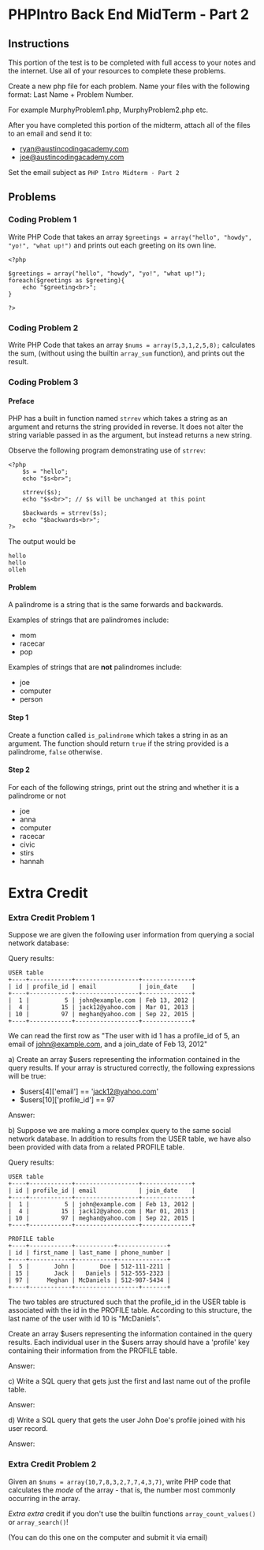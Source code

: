 PHPIntro Back End MidTerm - Part 2
==================================

Instructions
------------

This portion of the test is to be completed with full access to your notes and the internet. Use all of your resources to complete these problems.

Create a new php file for each problem. Name your files with the following format: Last Name + Problem Number.

For example MurphyProblem1.php, MurphyProblem2.php etc.

After you have completed this portion of the midterm, attach all of the files to an email and send it to:

* ryan@austincodingacademy.com
* joe@austincodingacademy.com

Set the email subject as `PHP Intro Midterm - Part 2`

Problems
--------

### Coding Problem 1

Write PHP Code that takes an array `$greetings = array("hello", "howdy", "yo!", "what up!")`
and prints out each greeting on its own line.

```
<?php

$greetings = array("hello", "howdy", "yo!", "what up!");
foreach($greetings as $greeting){
    echo "$greeting<br>";
}

?>
```


### Coding Problem 2

Write PHP Code that takes an array `$nums = array(5,3,1,2,5,8);` calculates the sum,
(without using the builtin `array_sum` function), and prints out the result.

### Coding Problem 3

#### Preface

PHP has a built in function named `strrev` which takes a string as an argument and
returns the string provided in reverse. It does not alter the string variable passed
in as the argument, but instead returns a new string.

Observe the following program demonstrating use of `strrev`:

```
<?php
    $s = "hello";
    echo "$s<br>";

    strrev($s);
    echo "$s<br>"; // $s will be unchanged at this point

    $backwards = strrev($s);
    echo "$backwards<br>";
?>
```

The output would be

```
hello
hello
olleh
```

#### Problem

A palindrome is a string that is the same forwards and backwards.

Examples of strings that are palindromes include:

* mom
* racecar
* pop

Examples of strings that are **not** palindromes include:

* joe
* computer
* person

#### Step 1

Create a function called `is_palindrome` which takes a string in as an argument. The function should
return `true` if the string provided is a palindrome, `false` otherwise.

#### Step 2

For each of the following strings, print out the string and whether it is a palindrome or not

* joe
* anna
* computer
* racecar
* civic
* stirs
* hannah





Extra Credit
============

### Extra Credit Problem 1

Suppose we are given the following user information from querying a social
network database:

Query results:

    USER table
    +----+------------+------------------+--------------+
    | id | profile_id | email            | join_date    |
    +----+------------+------------------+--------------+
    |  1 |          5 | john@example.com | Feb 13, 2012 |
    |  4 |         15 | jack12@yahoo.com | Mar 01, 2013 |
    | 10 |         97 | meghan@yahoo.com | Sep 22, 2015 |
    +----+------------+------------------+--------------+

We can read the first row as "The user with id 1 has a profile_id of 5, an
email of john@example.com, and a join_date of Feb 13, 2012"


a) Create an array $users representing the information contained in the query
results. If your array is structured correctly, the following expressions
will be true:

* $users[4]['email'] == 'jack12@yahoo.com'
* $users[10]['profile_id'] == 97

Answer:



b) Suppose we are making a more complex query to the same social network
database. In addition to results from the USER table, we have also been
provided with data from a related PROFILE table.

Query results:

    USER table
    +----+------------+------------------+--------------+
    | id | profile_id | email            | join_date    |
    +----+------------+------------------+--------------+
    |  1 |          5 | john@example.com | Feb 13, 2012 |
    |  4 |         15 | jack12@yahoo.com | Mar 01, 2013 |
    | 10 |         97 | meghan@yahoo.com | Sep 22, 2015 |
    +----+------------+------------------+--------------+

    PROFILE table
    +----+------------+-----------+--------------+
    | id | first_name | last_name | phone_number |
    +----+------------+-----------+--------------+
    |  5 |       John |       Doe | 512-111-2211 |
    | 15 |       Jack |   Daniels | 512-555-2323 |
    | 97 |     Meghan | McDaniels | 512-987-5434 |
    +----+------------+------------------+-------+

The two tables are structured such that the profile_id in the USER table is
associated with the id in the PROFILE table. According to this structure, the
last name of the user with id 10 is "McDaniels".

Create an array $users representing the information contained in the query
results. Each individual user in the $users array should have a 'profile' key
containing their information from the PROFILE table.

Answer:



c) Write a SQL query that gets just the first and last name out of the profile table.

Answer:


d) Write a SQL query that gets the user John Doe's profile joined with his user record.

Answer:



### Extra Credit Problem 2

Given an `$nums = array(10,7,8,3,2,7,7,4,3,7)`, write PHP code that calculates the
*mode* of the array - that is, the number most commonly occurring in the array.

*Extra extra* credit if you don't use the builtin functions `array_count_values()`
or `array_search()`!

(You can do this one on the computer and submit it via email)

